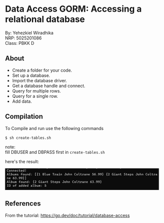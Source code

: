 # Data Access GORM: Accessing a relational database

By: Yehezkiel Wiradhika <br />
NRP: 5025201086 <br />
Class: PBKK D

## About

- Create a folder for your code.
- Set up a database.
- Import the database driver.
- Get a database handle and connect.
- Query for multiple rows.
- Query for a single row.
- Add data.

## Compilation

To Compile and run use the following commands

```
$ sh create-tables.sh
```

note: <br />
fill DBUSER and DBPASS first in `create-tables.sh`

here's the result:

![GORM](../assets/gorm.png)

## References

From the tutorial: https://go.dev/doc/tutorial/database-access
